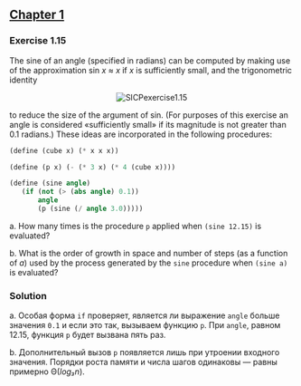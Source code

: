 ## [Chapter 1](../index.md#1-Building-Abstractions-with-Procedures)

### Exercise 1.15

The sine of an angle (specified in radians) can be computed by making use of the approximation sin _x_ ≈ _x_ if _x_ is sufficiently small, and the trigonometric identity

<p align="center">
  <img src="https://i.ibb.co/YL9xPVb/SICPexercise1-15.png" alt="SICPexercise1.15" title="SICPexercise1.15">
</p>

to reduce the size of the argument of sin. (For purposes of this exercise an angle is considered «sufficiently small» if its magnitude is not greater than 0.1 radians.) These ideas are incorporated in the following procedures:

```scheme
(define (cube x) (* x x x))

(define (p x) (- (* 3 x) (* 4 (cube x))))

(define (sine angle)
   (if (not (> (abs angle) 0.1))
       angle
       (p (sine (/ angle 3.0)))))
```

a.  How many times is the procedure `p` applied when `(sine 12.15)` is evaluated?

b.  What is the order of growth in space and number of steps (as a function of _a_) used by the process generated by the `sine` procedure when `(sine a)` is evaluated?

### Solution

a. Особая форма `if` проверяет, является ли выражение `angle` больше значения `0.1` и если это так, вызываем функцию `p`. При `angle`, равном 12.15, функция `p` будет вызвана пять раз.

b. Дополнительный вызов `p` появляется лишь при утроении входного значения. Порядки роста памяти и числа шагов одинаковы — равны примерно Θ(_log₃n_).

